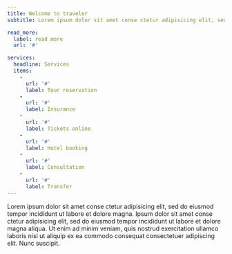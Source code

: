 ```yaml
---
title: Welcome to traveler
subtitle: Lorem ipsum dolor sit amet conse ctetur adipisicing elit, sed do eiusmod tempor incididunt ut labore et dolore magna.

read_more:
  label: read more
  url: '#'

services: 
  headline: Services
  items: 
    - 
      url: '#'
      label: Tour reservation
    - 
      url: '#'
      label: Insurance
    - 
      url: '#'
      label: Tickets online
    - 
      url: '#'
      label: Hotel booking
    -  
      url: '#'
      label: Consultation
    - 
      url: '#'
      label: Transfer
---
```

Lorem ipsum dolor sit amet conse ctetur adipisicing elit, sed do eiusmod tempor incididunt ut labore et dolore magna. Ipsum dolor sit amet conse ctetur adipisicing elit, sed do eiusmod tempor incididunt ut labore et dolore magna aliqua. Ut enim ad minim veniam, quis nostrud exercitation ullamco laboris nisi ut aliquip ex ea commodo consequat consectetuer adipiscing elit. Nunc suscipit. 